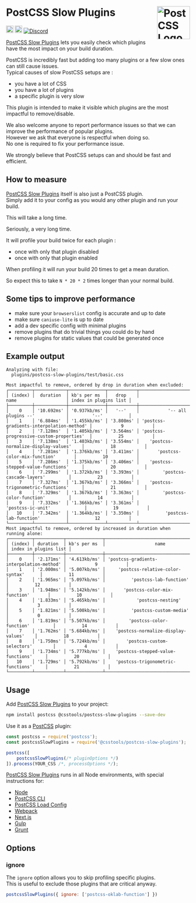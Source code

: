 # PostCSS Slow Plugins [<img src="https://postcss.github.io/postcss/logo.svg" alt="PostCSS Logo" width="90" height="90" align="right">][PostCSS]

[<img alt="npm version" src="https://img.shields.io/npm/v/@csstools/postcss-slow-plugins.svg" height="20">][npm-url] [<img alt="Build Status" src="https://github.com/csstools/postcss-plugins/workflows/test/badge.svg" height="20">][cli-url] [<img alt="Discord" src="https://shields.io/badge/Discord-5865F2?logo=discord&logoColor=white">][discord]

[PostCSS Slow Plugins] lets you easily check which plugins have the most impact on your build duration.

PostCSS is incredibly fast but adding too many plugins or a few slow ones can still cause issues.  
Typical causes of slow PostCSS setups are :
- you have a lot of CSS
- you have a lot of plugins
- a specific plugin is very slow

This plugin is intended to make it visible which plugins are the most impactful to remove/disable.

We also welcome anyone to report performance issues so that we can improve the performance of popular plugins.  
However we ask that everyone is respectful when doing so.  
No one is required to fix your performance issue.

We strongly believe that PostCSS setups can and should be fast and efficient.


## How to measure

[PostCSS Slow Plugins] itself is also just a PostCSS plugin.  
Simply add it to your config as you would any other plugin and run your build.

This will take a long time.

Seriously, a very long time.

It will profile your build twice for each plugin :
- once with only that plugin disabled
- once with only that plugin enabled

When profiling it will run your build 20 times to get a mean duration.

So expect this to take `N * 20 * 2` times longer than your normal build.


## Some tips to improve performance

- make sure your `browserslist` config is accurate and up to date
- make sure `caniuse-lite` is up to date
- add a dev specific config with minimal plugins
- remove plugins that do trivial things you could do by hand
- remove plugins for static values that could be generated once


## Example output

```
Analyzing with file:
  plugins/postcss-slow-plugins/test/basic.css

Most impactful to remove, ordered by drop in duration when excluded:
┌─────────┬────────────┬──────────────┬───────────┬──────────────────────────────────────────┬───────────────────────┐
│ (index) │  duration  │ kb's per ms  │   drop    │                   name                   │ index in plugins list │
├─────────┼────────────┼──────────────┼───────────┼──────────────────────────────────────────┼───────────────────────┤
│    0    │ '10.692ms' │ '0.937kb/ms' │   '--'    │           '-- all plugins --'            │         '--'          │
│    1    │ '6.884ms'  │ '1.455kb/ms' │ '3.808ms' │ 'postcss-gradients-interpolation-method' │           9           │
│    2    │ '7.128ms'  │ '1.405kb/ms' │ '3.564ms' │ 'postcss-progressive-custom-properties'  │          25           │
│    3    │ '7.138ms'  │ '1.403kb/ms' │ '3.554ms' │    'postcss-normalize-display-values'    │          18           │
│    4    │ '7.281ms'  │ '1.376kb/ms' │ '3.411ms' │       'postcss-color-mix-function'       │          10           │
│    5    │ '7.286ms'  │ '1.375kb/ms' │ '3.406ms' │    'postcss-stepped-value-functions'     │          20           │
│    6    │ '7.299ms'  │ '1.372kb/ms' │ '3.393ms' │         'postcss-cascade-layers'         │          23           │
│    7    │ '7.327ms'  │ '1.367kb/ms' │ '3.366ms' │    'postcss-trigonometric-functions'     │          21           │
│    8    │ '7.329ms'  │ '1.367kb/ms' │ '3.363ms' │         'postcss-color-function'         │          14           │
│    9    │ '7.332ms'  │ '1.366kb/ms' │ '3.361ms' │            'postcss-ic-unit'             │          19           │
│   10    │ '7.342ms'  │ '1.364kb/ms' │ '3.350ms' │          'postcss-lab-function'          │          12           │
└─────────┴────────────┴──────────────┴───────────┴──────────────────────────────────────────┴───────────────────────┘
Most impactful to remove, ordered by increased in duration when running alone:
┌─────────┬───────────┬──────────────┬──────────────────────────────────────────┬───────────────────────┐
│ (index) │ duration  │ kb's per ms  │                   name                   │ index in plugins list │
├─────────┼───────────┼──────────────┼──────────────────────────────────────────┼───────────────────────┤
│    0    │ '2.171ms' │ '4.613kb/ms' │ 'postcss-gradients-interpolation-method' │           9           │
│    1    │ '2.000ms' │ '5.007kb/ms' │     'postcss-relative-color-syntax'      │          11           │
│    2    │ '1.965ms' │ '5.097kb/ms' │          'postcss-lab-function'          │          12           │
│    3    │ '1.948ms' │ '5.142kb/ms' │       'postcss-color-mix-function'       │          10           │
│    4    │ '1.833ms' │ '5.465kb/ms' │            'postcss-nesting'             │           3           │
│    5    │ '1.821ms' │ '5.500kb/ms' │          'postcss-custom-media'          │           0           │
│    6    │ '1.819ms' │ '5.507kb/ms' │         'postcss-color-function'         │          14           │
│    7    │ '1.762ms' │ '5.684kb/ms' │    'postcss-normalize-display-values'    │          18           │
│    8    │ '1.750ms' │ '5.724kb/ms' │        'postcss-custom-selectors'        │           4           │
│    9    │ '1.734ms' │ '5.777kb/ms' │    'postcss-stepped-value-functions'     │          20           │
│   10    │ '1.729ms' │ '5.792kb/ms' │    'postcss-trigonometric-functions'     │          21           │
└─────────┴───────────┴──────────────┴──────────────────────────────────────────┴───────────────────────┘
```

## Usage

Add [PostCSS Slow Plugins] to your project:

```bash
npm install postcss @csstools/postcss-slow-plugins --save-dev
```

Use it as a [PostCSS] plugin:

```js
const postcss = require('postcss');
const postcssSlowPlugins = require('@csstools/postcss-slow-plugins');

postcss([
	postcssSlowPlugins(/* pluginOptions */)
]).process(YOUR_CSS /*, processOptions */);
```

[PostCSS Slow Plugins] runs in all Node environments, with special
instructions for:

- [Node](INSTALL.md#node)
- [PostCSS CLI](INSTALL.md#postcss-cli)
- [PostCSS Load Config](INSTALL.md#postcss-load-config)
- [Webpack](INSTALL.md#webpack)
- [Next.js](INSTALL.md#nextjs)
- [Gulp](INSTALL.md#gulp)
- [Grunt](INSTALL.md#grunt)

## Options

### ignore

The `ignore` option allows you to skip profiling specific plugins.  
This is useful to exclude those plugins that are critical anyway.

```js
postcssSlowPlugins({ ignore: ['postcss-oklab-function'] })
```

[cli-url]: https://github.com/csstools/postcss-plugins/actions/workflows/test.yml?query=workflow/test

[discord]: https://discord.gg/bUadyRwkJS
[npm-url]: https://www.npmjs.com/package/@csstools/postcss-slow-plugins

[PostCSS]: https://github.com/postcss/postcss
[PostCSS Slow Plugins]: https://github.com/csstools/postcss-plugins/tree/main/plugins/postcss-slow-plugins
